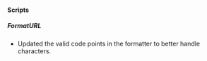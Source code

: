 
#### Scripts
##### FormatURL
- Updated the valid code points in the formatter to better handle characters.
